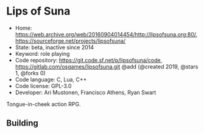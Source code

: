 # Lips of Suna

- Home: https://web.archive.org/web/20160904014454/http://lipsofsuna.org:80/, https://sourceforge.net/projects/lipsofsuna/
- State: beta, inactive since 2014
- Keyword: role playing
- Code repository: https://git.code.sf.net/p/lipsofsuna/code, https://gitlab.com/osgames/lipsofsuna.git @add (@created 2019, @stars 1, @forks 0)
- Code language: C, Lua, C++
- Code license: GPL-3.0
- Developer: Ari Mustonen, Francisco Athens, Ryan Swart

Tongue-in-cheek action RPG.

## Building
